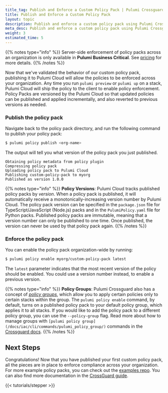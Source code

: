 ```yaml
---
title_tag: Publish and Enforce a Custom Policy Pack | Pulumi Crossguard
title: Publish and Enforce a Custom Policy Pack
layout: topic
description: Publish and enforce a custom policy pack using Pulumi Crossguard.
meta_desc: Publish and enforce a custom policy pack using Pulumi Crossguard.
weight: 3
estimated_time: 5
---
```


{{% notes type="info" %}}
Server-side enforcement of policy packs across an organization is only available in **Pulumi Business Critical**. See [pricing](/pricing/) for more details.
{{% /notes %}}

Now that we've validated the behavior of our custom policy pack, publishing it to Pulumi Cloud will allow the policies to be enforced across your organization. Any time you run `pulumi preview` or `pulumi up` on a stack, Pulumi Cloud will ship the policy to the client to enable policy enforcement. Policy Packs are versioned by the Pulumi Cloud so that updated policies can be published and applied incrementally, and also reverted to previous versions as needed.

### Publish the policy pack

Navigate back to the policy pack directory, and run the following command to publish your policy pack:

```sh
$ pulumi policy publish <org-name>
```

The output will tell you what version of the policy pack you just published.

```
Obtaining policy metadata from policy plugin
Compressing policy pack
Uploading policy pack to Pulumi Cloud
Publishing custom-policy-pack to myorg
Published as version 1.0.0
```

{{% notes type="info" %}}
**Policy Versions**: Pulumi Cloud tracks published policy packs by *version*. When a policy pack is published, it will automatically receive a monotonically-increasing version number by Pulumi Cloud. The policy pack version can be specified in the `package.json` file for TypeScript/JavaScript (Node.js) packs and in the `PulumiPolicy.yaml` file for Python packs. Published policy packs are immutable, meaning that a version number can only be published to one time. Once published, the version can never be used by that policy pack again.
{{% /notes %}}

### Enforce the policy pack

You can enable the policy pack organization-wide by running:

```sh
$ pulumi policy enable myorg/custom-policy-pack latest
```

The `latest` parameter indicates that the most recent version of the policy should be enabled. You could use a version number instead, to enable a previous version.

{{% notes type="info" %}}
**Policy Groups**: Pulumi Crossguard also has a concept of *[policy groups](/docs/iac/using-pulumi/crossguard/core-concepts/#policy-groups)*, which allow you to apply certain policies only to certain stacks within the group. The `pulumi policy enable` command, by default, turns on a published policy pack to your default policy group, which applies it to all stacks. If you would like to add the policy pack to a different policy group, you can use the `--policy-group` flag. Read more about how to manage groups with `[pulumi policy group](/docs/iac/cli/commands/pulumi_policy_group/)` commands in the [Crossguard docs](/docs/iac/using-pulumi/crossguard/core-concepts/#policy-groups).
{{% /notes %}}

## Next Steps

Congratulations! Now that you have published your first custom policy pack, all the pieces are in place to enforce compliance across your organization. For more example policy packs, you can check out the [examples repo](https://github.com/pulumi/examples/tree/master/policy-packs). You can also find more documentation in the [CrossGuard guide](/docs/using-pulumi/crossguard/).

{{< tutorials/stepper >}}
